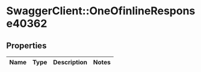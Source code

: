 # SwaggerClient::OneOfinlineResponse40362

## Properties
Name | Type | Description | Notes
------------ | ------------- | ------------- | -------------

